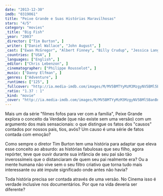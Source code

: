 ```yaml
---
date: "2013-12-30"
imdb: "0319061"
title: "Peixe Grande e Suas Histórias Maravilhosas"
stars: "4/5"
category: "movies"
_title: "Big Fish"
_year: "2003"
_director: ["Tim Burton", ]
_writer: ["Daniel Wallace", "John August", ]
_cast: ["Ewan McGregor", "Albert Finney", "Billy Crudup", "Jessica Lange", "Helena Bonham Carter", "Alison Lohman", "Robert Guillaume", "Marion Cotillard", "Matthew McGrory", ]
_countries: ["USA", ]
_languages: ["English", ]
_editor: ["Chris Lebenzon", ]
_cinematographer: ["Philippe Rousselot", ]
_music: ["Danny Elfman", ]
_genres: ["Adventure", ]
_runtimes: ["125", ]
_fullcover: "http://ia.media-imdb.com/images/M/MV5BMTYyMzM3MzgyNV5BMl5BanBnXkFtZTcwMTI4MzUyMQ@@.jpg"
_ratio: "1.37 : 1"
_kind: "movie"
_cover: "http://ia.media-imdb.com/images/M/MV5BMTYyMzM3MzgyNV5BMl5BanBnXkFtZTcwMTI4MzUyMQ@@._V1._SX99_SY140_.jpg"
---
```

Mais um da série "filmes fofos para ver com a família", Peixe Grande explora o conceito da Verdade (que não existe sem uma versão) com um argumento dos mais sensacionais: o que distingue os fatos dos "causos" contados por nossos pais, tios, avós? Um causo é uma série de fatos contada com emoção?

Como sempre o diretor Tim Burton tem uma história para adaptar que eleva esse conceito ao absurdo: as histórias fabulosas que seu filho, agora repórter, teve que ouvir durante sua infância de seu pai são tão inverossímeis que o distanciaram de quem seu pai realmente era? Ou a mente humana não vive sem o seu filtro criativo que torna tudo mais interessante ou até impute significado onde antes não havia?

Toda história precisa ser contada através de uma versão. No Cinema isso é verdade inclusive nos documentários. Por que na vida deveria ser diferente?
